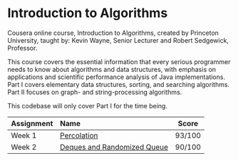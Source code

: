 # Introduction to Algorithms

Cousera online course, Introduction to Algorithms, created by Princeton University, taught by: Kevin Wayne, Senior Lecturer and Robert Sedgewick, Professor.

This course covers the essential information that every serious programmer needs to know about algorithms and data structures, with emphasis on applications and scientific performance analysis of Java implementations. Part I covers elementary data structures, sorting, and searching algorithms. Part II focuses on graph- and string-processing algorithms.

This codebase will only cover Part I for the time being.

| Assignment  | Name            |  Score   |   
| :---        | :---            |  :---:   |   
| Week 1      | [Percolation](http://coursera.cs.princeton.edu/algs4/assignments/percolation.html)     |  93/100  |
| Week 2      | [Deques and Randomized Queue](http://coursera.cs.princeton.edu/algs4/assignments/queues.html)     |  90/100  |
